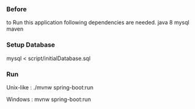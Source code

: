 ### Before

 to Run this application following dependencies are needed.
 java 8
 mysql
 maven

### Setup Database

 mysql < script/initialDatabase.sql

### Run

 Unix-like :
 ./mvnw spring-boot:run

 Windows :
 mvnw spring-boot:run
